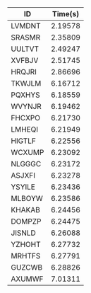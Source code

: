 |ID|Time(s)|
|-|-|
|LVMDNT|2.19578|
|SRASMR|2.35809|
|UULTVT|2.49247|
|XVFBJV|2.51745|
|HRQJRI|2.86696|
|TKWJLM|6.16712|
|PQXHYS|6.18559|
|WVYNJR|6.19462|
|FHCXPO|6.21730|
|LMHEQI|6.21949|
|HIGTLF|6.22556|
|WCXUMP|6.23092|
|NLGGGC|6.23172|
|ASJXFI|6.23278|
|YSYILE|6.23436|
|MLBOYW|6.23586|
|KHAKAB|6.24456|
|DOMPZP|6.24475|
|JISNLD|6.26088|
|YZHOHT|6.27732|
|MRHTFS|6.27791|
|GUZCWB|6.28826|
|AXUMWF|7.01311|
